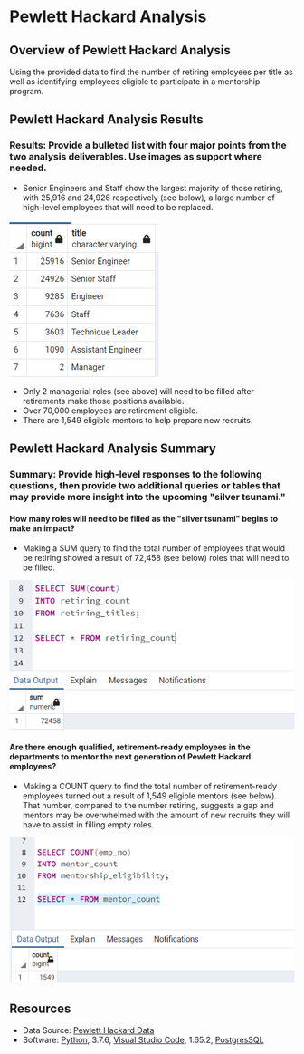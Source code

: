 # Pewlett Hackard Analysis

## Overview of Pewlett Hackard Analysis

Using the provided data to find the number of retiring employees per title as well as identifying employees eligible to participate in a mentorship program. 


## Pewlett Hackard Analysis Results

### Results: Provide a bulleted list with four major points from the two analysis deliverables. Use images as support where needed.
- Senior Engineers and Staff show the largest majority of those retiring, with 25,916 and 24,926 respectively (see below), a large number of high-level employees that will need to be replaced.

![Retiring Titles](Images/retiring_titles_img.png)
- Only 2 managerial roles (see above) will need to be filled after retirements make those positions available.
- Over 70,000 employees are retirement eligible. 
- There are 1,549 eligible mentors to help prepare new recruits.


## Pewlett Hackard Analysis Summary

### Summary: Provide high-level responses to the following questions, then provide two additional queries or tables that may provide more insight into the upcoming "silver tsunami."

#### How many roles will need to be filled as the "silver tsunami" begins to make an impact?
- Making a SUM query to find the total number of employees that would be retiring showed a result of 72,458 (see below) roles that will need to be filled. 

![Retiring Count](Images/retiring_count.png)

#### Are there enough qualified, retirement-ready employees in the departments to mentor the next generation of Pewlett Hackard employees?
- Making a COUNT query to find the total number of retirement-ready employees turned out a result of 1,549 eligible mentors (see below). That number, compared to the number retiring, suggests a gap and mentors may be overwhelmed with the amount of new recruits they will have to assist in filling empty roles.

![Eligible Mentors](Images/mentor_count_img.png)



## Resources
- Data Source: [Pewlett Hackard Data](https://github.com/LnzyDee/Pewlett-Hackard-Analysis/tree/main/Data)
- Software: [Python](https://www.python.org/), 3.7.6, [Visual Studio Code](https://code.visualstudio.com/), 1.65.2, [PostgresSQL](https://www.enterprisedb.com/downloads/postgres-postgresql-downloads)
